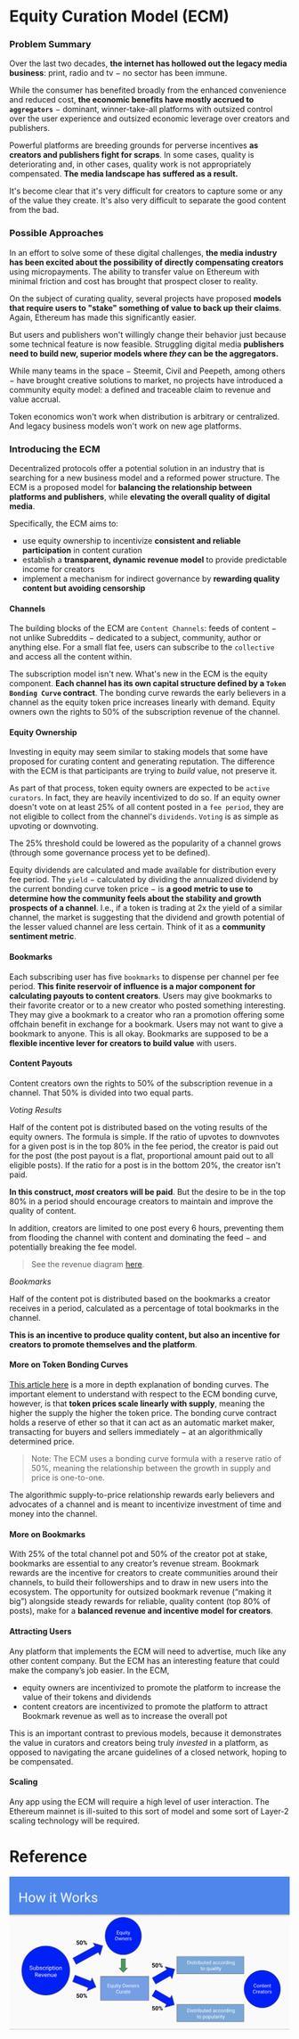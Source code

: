 
# **Equity Curation Model (ECM)**

### **Problem Summary**
Over the last two decades, **the internet has hollowed out the legacy media business**: print, radio and tv &#8722; no sector has been immune. 

While the consumer has benefited broadly from the enhanced convenience and reduced cost, **the economic benefits have mostly accrued to `aggregators`** &#8722; dominant, winner-take-all platforms with outsized control over the user experience and outsized  economic leverage over creators and publishers. 

Powerful platforms are breeding grounds for perverse incentives **as creators and publishers fight for scraps**. In some cases, quality is deteriorating and, in other cases, quality work is not appropriately compensated. **The media landscape has suffered as a result.**

It's become clear that it's very difficult for creators to capture some or any of the value they create. It's also very difficult to separate the good content from the bad.


### **Possible Approaches**
In an effort to solve some of these digital challenges, **the media industry has been excited about the possibility of directly compensating creators** using micropayments. The ability to transfer value on Ethereum with minimal friction and cost has brought that prospect closer to reality. 

On the subject of curating quality, several projects have proposed **models that require users to "stake" something of value to back up their claims**. Again, Ethereum has made this significantly easier.

But users and publishers won't willingly change their behavior just because some technical feature is now feasible. Struggling digital media **publishers need to build new, superior models where *they* can be the aggregators.** 

While many teams in the space &#8722; Steemit, Civil and Peepeth, among others &#8722; have brought creative solutions to market, no projects have introduced a community equity model: a defined and traceable claim to revenue and value accrual. 

Token economics won't work when distribution is arbitrary or centralized. And legacy business models won't work on new age platforms.


### **Introducing the ECM**

Decentralized protocols offer a potential solution in an industry that is searching for a new business model and a reformed power structure. The ECM is a proposed model for **balancing the relationship between platforms and publishers**, while **elevating the overall quality of digital media**. 

Specifically, the ECM aims to:
- use equity ownership to incentivize **consistent and reliable participation** in content curation
- establish a **transparent, dynamic revenue model** to provide predictable income for creators
- implement a mechanism for indirect governance by **rewarding quality content but avoiding censorship**

#### Channels
The building blocks of the ECM are `Content Channels`: feeds of content &#8722; not unlike Subreddits &#8722; dedicated to a subject, community, author or anything else. For a small flat fee, users can subscribe to the `collective` and access all the content within.

The subscription model isn't new. What's new in the ECM is the equity component. **Each channel has its own capital structure defined by a `Token Bonding Curve` contract**.  The bonding curve rewards the early believers in a channel as the equity token price increases linearly with demand. Equity owners own the rights to 50% of the subscription revenue of the channel.

#### Equity Ownership
Investing in equity may seem similar to staking models that some have proposed for curating content and generating reputation. The difference with the ECM is that participants are trying to *build* value, not preserve it. 

As part of that process, token equity owners are expected to be `active curators`. In fact, they are heavily incentivized to do so. If an equity owner doesn't vote on at least 25% of all content posted in a `fee period`, they are not eligible to collect from the channel's `dividends`. `Voting` is as simple as upvoting or downvoting. 

The 25% threshold could be lowered as the popularity of a channel grows (through some governance process yet to be defined). 

Equity dividends are calculated and made available for distribution every fee period. The `yield` &#8722; calculated by dividing the annualized dividend by the current bonding curve token price &#8722; is **a good metric to use to determine how the community feels about the stability and growth prospects of a channel**. I.e., if a token is trading at 2x the yield of a similar channel, the market is suggesting that the dividend and growth potential of the lesser valued channel are less certain. Think of it as a **community sentiment metric**.

#### Bookmarks
Each subscribing user has five `bookmarks` to dispense per channel per fee period. **This finite reservoir of influence is a major component for calculating payouts to content creators**. Users may give bookmarks to their favorite creator or to a new creator who posted something interesting. They may give a bookmark to a creator who ran a promotion offering some offchain benefit in exchange for a bookmark. Users may not want to give a bookmark to anyone. This is all okay. Bookmarks are supposed to be a **flexible incentive lever for creators to build value** with users. 

#### Content Payouts
Content creators own the rights to 50% of the subscription revenue in a channel. That 50% is divided into two equal parts. 

*Voting Results* 

Half of the content pot is distributed based on the voting results of the equity owners. The formula is simple. If the ratio of upvotes to downvotes for a given post is in the top 80% in the fee period, the creator is paid out for the post (the post payout is a flat, proportional amount paid out to all eligible posts). If the ratio for a post is in the bottom 20%, the creator isn't paid. 

**In this construct, *most* creators will be paid**. But the desire to be in the top 80% in a period should encourage creators to maintain and improve the quality of content.

In addition, creators are limited to one post every 6 hours, preventing them from flooding the channel with content and dominating the feed &#8722; and potentially breaking the fee model.

> See the revenue diagram <a href="#ref">here</a>.

*Bookmarks*

Half of the content pot is distributed based on the bookmarks a creator receives in a period, calculated as a percentage of total bookmarks in the channel.

**This is an incentive to produce quality content, but also an incentive for creators to promote themselves and the platform**.

#### More on Token Bonding Curves

[This article here](https://medium.com/coinmonks/token-bonding-curves-explained-7a9332198e0e) is a more in depth explanation of bonding curves. The important element to understand with respect to the ECM bonding curve, however, is that **token prices scale linearly with supply**, meaning the higher the supply the higher the token price. The bonding curve contract holds a reserve of ether so that it can act as an automatic market maker, transacting for buyers and sellers immediately &#8722; at an algorithmically determined price. 

> Note: The ECM uses a bonding curve formula with a reserve ratio of 50%, meaning the relationship between the growth in supply and price is one-to-one. 

The algorithmic supply-to-price relationship rewards early believers and advocates of a channel and is meant to incentivize investment of time and money into the channel.


#### More on Bookmarks
With 25% of the total channel pot and 50% of the creator pot at stake, bookmarks are essential to any creator’s revenue stream. Bookmark rewards are the incentive for creators to create communities around their channels, to build their followerships and to draw in new users into the ecosystem. The opportunity for outsized bookmark revenue (“making it big”) alongside steady rewards for reliable, quality content (top 80% of posts), make for a **balanced revenue and incentive model for creators**.

#### Attracting Users

Any platform that implements the ECM will need to advertise, much like any other content company. But the ECM has an interesting feature that could make the company’s job easier. In the ECM,
- equity owners are incentivized to promote the platform to increase the value of their tokens and dividends
- content creators are incentivized to promote the platform to attract Bookmark revenue as well as to increase the overall pot

This is an important contrast to previous models, because it demonstrates the value in curators and creators being truly *invested* in a platform, as opposed to navigating the arcane guidelines of a closed network, hoping to be compensated.

#### Scaling
Any app using the ECM will require a high level of user interaction. The Ethereum mainnet is ill-suited to this sort of model and some sort of Layer-2 scaling technology will be required. 
<div id="ref"/>

# **Reference**

![how-it-works](./how-it-works.png)
